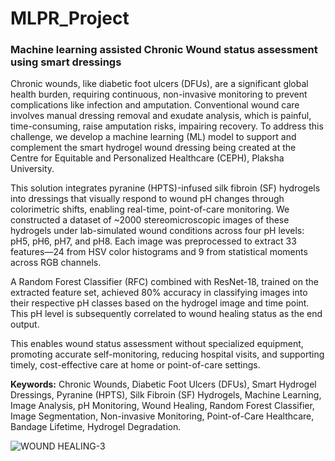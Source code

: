 # MLPR_Project

### __Machine learning assisted Chronic Wound status assessment using smart dressings__

Chronic wounds, like diabetic foot ulcers (DFUs), are a significant global health burden, requiring continuous, non-invasive monitoring to prevent complications like infection and amputation. Conventional wound care involves manual dressing removal and exudate analysis, which is painful, time-consuming, raise amputation risks, impairing recovery. To address this challenge, we develop a machine learning (ML) model to support and complement the smart hydrogel wound dressing being created at the Centre for Equitable and Personalized Healthcare (CEPH), Plaksha University.

This solution integrates pyranine (HPTS)-infused silk fibroin (SF) hydrogels into dressings that visually respond to wound pH changes through colorimetric shifts, enabling real-time, point-of-care monitoring. We constructed a dataset of ~2000 stereomicroscopic images of these hydrogels under lab-simulated wound conditions across four pH levels: pH5, pH6, pH7, and pH8. Each image was preprocessed to extract 33 features—24 from HSV color histograms and 9 from statistical moments across RGB channels.

A Random Forest Classifier (RFC) combined with ResNet-18, trained on the extracted feature set, achieved 80% accuracy in classifying images into their respective pH classes based on the hydrogel image and time point. This pH level is subsequently correlated to wound healing status as the end output.

This enables wound status assessment without specialized equipment, promoting accurate self-monitoring, reducing hospital visits, and supporting timely, cost-effective care at home or point-of-care settings.

__Keywords:__ Chronic Wounds, Diabetic Foot Ulcers (DFUs), Smart Hydrogel Dressings, Pyranine (HPTS), Silk Fibroin (SF) Hydrogels, Machine Learning, Image Analysis, pH Monitoring, Wound Healing, Random Forest Classifier, Image Segmentation, Non-invasive Monitoring, Point-of-Care Healthcare, Bandage Lifetime, Hydrogel Degradation.

![WOUND HEALING-3](https://github.com/user-attachments/assets/de49864a-026c-4d51-aa76-3a3fdcbb0d9a)
